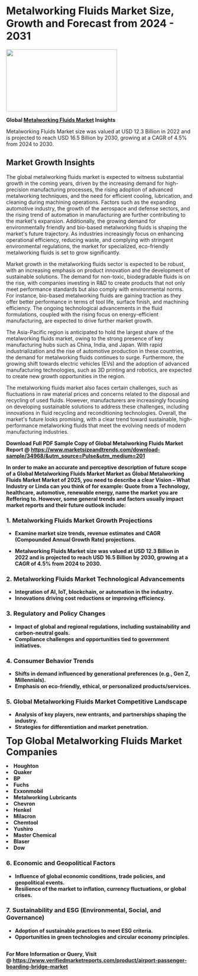 <H1>Metalworking Fluids Market Size, Growth and Forecast from 2024 - 2031</H1><img class="aligncenter size-medium wp-image-584254" src="https://thirdeyenews.in/wp-content/uploads/2024/09/Global-Market-Research-300x168.jpeg" alt="" width="300" height="168" /><p><strong>Global&nbsp;<a href="https://www.marketsizeandtrends.com/download-sample/34968/&amp;utm_source=Pulse&amp;utm_medium=201">Metalworking Fluids Market</a> Insights</strong></p><p>Metalworking Fluids Market size was valued at USD 12.3 Billion in 2022 and is projected to reach USD 16.5 Billion by 2030, growing at a CAGR of 4.5% from 2024 to 2030.</p><p><h2>Market Growth Insights</h2> <p>The global metalworking fluids market is expected to witness substantial growth in the coming years, driven by the increasing demand for high-precision manufacturing processes, the rising adoption of advanced metalworking techniques, and the need for efficient cooling, lubrication, and cleaning during machining operations. Factors such as the expanding automotive industry, the growth of the aerospace and defense sectors, and the rising trend of automation in manufacturing are further contributing to the market's expansion. Additionally, the growing demand for environmentally friendly and bio-based metalworking fluids is shaping the market's future trajectory. As industries increasingly focus on enhancing operational efficiency, reducing waste, and complying with stringent environmental regulations, the market for specialized, eco-friendly metalworking fluids is set to grow significantly.</p> <p><strong></strong></p> <p>Market growth in the metalworking fluids sector is expected to be robust, with an increasing emphasis on product innovation and the development of sustainable solutions. The demand for non-toxic, biodegradable fluids is on the rise, with companies investing in R&D to create products that not only meet performance standards but also comply with environmental norms. For instance, bio-based metalworking fluids are gaining traction as they offer better performance in terms of tool life, surface finish, and machining efficiency. The ongoing technological advancements in the fluid formulations, coupled with the rising focus on energy-efficient manufacturing, are expected to drive further market growth.</p> <p>The Asia-Pacific region is anticipated to hold the largest share of the metalworking fluids market, owing to the strong presence of key manufacturing hubs such as China, India, and Japan. With rapid industrialization and the rise of automotive production in these countries, the demand for metalworking fluids continues to surge. Furthermore, the growing shift towards electric vehicles (EVs) and the adoption of advanced manufacturing technologies, such as 3D printing and robotics, are expected to create new growth opportunities in the region.</p> <p>The metalworking fluids market also faces certain challenges, such as fluctuations in raw material prices and concerns related to the disposal and recycling of used fluids. However, manufacturers are increasingly focusing on developing sustainable solutions to address these challenges, including innovations in fluid recycling and reconditioning technologies. Overall, the market's future looks promising, with a clear trend toward sustainable, high-performance metalworking fluids that meet the evolving needs of modern manufacturing industries.</p> <p><strong></p><p><span class=""><strong>Download Full PDF Sample Copy of Global Metalworking Fluids Market Report</strong> @ <a href="https://www.marketsizeandtrends.com/download-sample/34968/&amp;utm_source=Pulse&amp;utm_medium=201" target="_blank">https://www.marketsizeandtrends.com/download-sample/34968/&amp;utm_source=Pulse&amp;utm_medium=201</a></span></p><p>In order to make an accurate and perceptive description of future scope of a Global&nbsp;Metalworking Fluids Market Market as Global&nbsp;Metalworking Fluids Market Market of 2025, you need to describe a clear Vision &ndash; What Industry or Linda can you think of for example: Quote from a Technology, healthcare, automotive, renewable energy, name the market you are Reffering to. However, some general trends and factors usually impact market reports and their future outlook include:</p><h3>1.&nbsp;<strong>Metalworking Fluids Market Growth Projections</strong></h3><ul><li>Examine market size trends, revenue estimates and CAGR (Compounded Annual Growth Rate) projections.</li><li><p>Metalworking Fluids Market size was valued at USD 12.3 Billion in 2022 and is projected to reach USD 16.5 Billion by 2030, growing at a CAGR of 4.5% from 2024 to 2030.</p></li></ul><h3>2.&nbsp;<strong>Metalworking Fluids Market Technological Advancements</strong></h3><ul><li>Integration of AI, IoT, blockchain, or automation in the industry.</li><li>Innovations driving cost reductions or improving efficiency.</li></ul><h3>3.&nbsp;<strong>Regulatory and Policy Changes</strong></h3><ul><li>Impact of global and regional regulations, including sustainability and carbon-neutral goals.</li><li>Compliance challenges and opportunities tied to government initiatives.</li></ul><h3>4.&nbsp;<strong>Consumer Behavior Trends</strong></h3><ul><li>Shifts in demand influenced by generational preferences (e.g., Gen Z, Millennials).</li><li>Emphasis on eco-friendly, ethical, or personalized products/services.</li></ul><h3>5.&nbsp;<strong>Global Metalworking Fluids Market Competitive Landscape</strong></h3><ul><li>Analysis of key players, new entrants, and partnerships shaping the industry.</li><li>Strategies for differentiation and market penetration.</li></ul><p data-pm-slice="1 1 []"><span style="color: inherit; font-family: inherit; font-size: 25px;">Top Global Metalworking Fluids Market Companies</span></p><div class="" data-test-id=""><p><li>Houghton</li><li> Quaker</li><li> BP</li><li> Fuchs</li><li> Exxonmobil</li><li> Metalworking Lubricants</li><li> Chevron</li><li> Henkel</li><li> Milacron</li><li> Chemtool</li><li> Yushiro</li><li> Master Chemical</li><li> Blaser</li><li> Dow</li></p></div><h3>6.&nbsp;<strong>Economic and Geopolitical Factors</strong></h3><ul><li>Influence of global economic conditions, trade policies, and geopolitical events.</li><li>Resilience of the market to inflation, currency fluctuations, or global crises.</li></ul><h3>7.&nbsp;<strong>Sustainability and ESG (Environmental, Social, and Governance)</strong></h3><ul><li>Adoption of sustainable practices to meet ESG criteria.</li><li>Opportunities in green technologies and circular economy principles.</li></ul><h2><strong style="font-size: 14px;">For More Information or Query, Visit @&nbsp;</strong><a style="background-color: #ffffff; font-size: 14px;" href="https://www.marketsizeandtrends.com/report/metalworking-fluids-market/" target="_blank">https://www.verifiedmarketreports.com/product/airport-passenger-boarding-bridge-market</a></h2>
